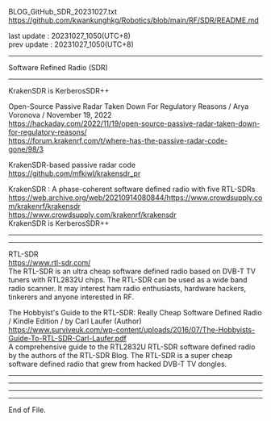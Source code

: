   
BLOG_GitHub_SDR_20231027.txt  
  https://github.com/kwankunghkg/Robotics/blob/main/RF/SDR/README.md  
  
last update : 20231027_1050(UTC+8)  
prev update : 20231027_1050(UTC+8)  
  
--------------------------------------------------  
  
Software Refined Radio (SDR)  
  
  
--------------------------------------------------  
  
KrakenSDR is KerberosSDR++  
  
  
Open-Source Passive Radar Taken Down For Regulatory Reasons / Arya Voronova / November 19, 2022  
  https://hackaday.com/2022/11/19/open-source-passive-radar-taken-down-for-regulatory-reasons/  
  https://forum.krakenrf.com/t/where-has-the-passive-radar-code-gone/98/3  
  
  
KrakenSDR-based passive radar code  
  https://github.com/mfkiwl/krakensdr_pr  
  
  
KrakenSDR : A phase-coherent software defined radio with five RTL-SDRs  
  https://web.archive.org/web/20210914080844/https://www.crowdsupply.com/krakenrf/krakensdr  
  https://www.crowdsupply.com/krakenrf/krakensdr  
	KrakenSDR is KerberosSDR++  
  
  
  
--------------------------------------------------  
  
  
--------------------------------------------------  
  
RTL-SDR  
  https://www.rtl-sdr.com/  
	The RTL-SDR is an ultra cheap software defined radio based on DVB-T TV tuners with RTL2832U chips. The RTL-SDR can be used as a wide band radio scanner. It may interest ham radio enthusiasts, hardware hackers, tinkerers and anyone interested in RF.  
  
  
The Hobbyist's Guide to the RTL-SDR: Really Cheap Software Defined Radio  / Kindle Edition / by Carl Laufer (Author)   
  https://www.surviveuk.com/wp-content/uploads/2016/07/The-Hobbyists-Guide-To-RTL-SDR-Carl-Laufer.pdf  
	A comprehensive guide to the RTL2832U RTL-SDR software defined radio by the authors of the RTL-SDR Blog. The RTL-SDR is a super cheap software defined radio that grew from hacked DVB-T TV dongles.  
  
  
  
  
----  
  
  
  
----  
  
  
  
----  
  
  
  
----  
End of File.  
